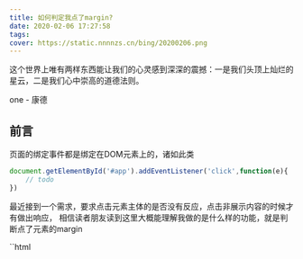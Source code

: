 ```yaml
---
title: 如何判定我点了margin?
date: 2020-02-06 17:27:58
tags:
cover: https://static.nnnnzs.cn/bing/20200206.png
---
```

这个世界上唯有两样东西能让我们的心灵感到深深的震撼：一是我们头顶上灿烂的星云，二是我们心中崇高的道德法则。

one - 康德

## 前言
页面的绑定事件都是绑定在DOM元素上的，诸如此类
```javascript
document.getElementById('#app').addEventListener('click',function(e){
    // todo
})
```
最近接到一个需求，要求点击元素主体的是否没有反应，点击非展示内容的时候才有做出响应，
相信读者朋友读到这里大概能理解我做的是什么样的功能，就是判断点了元素的margin

``html


```
